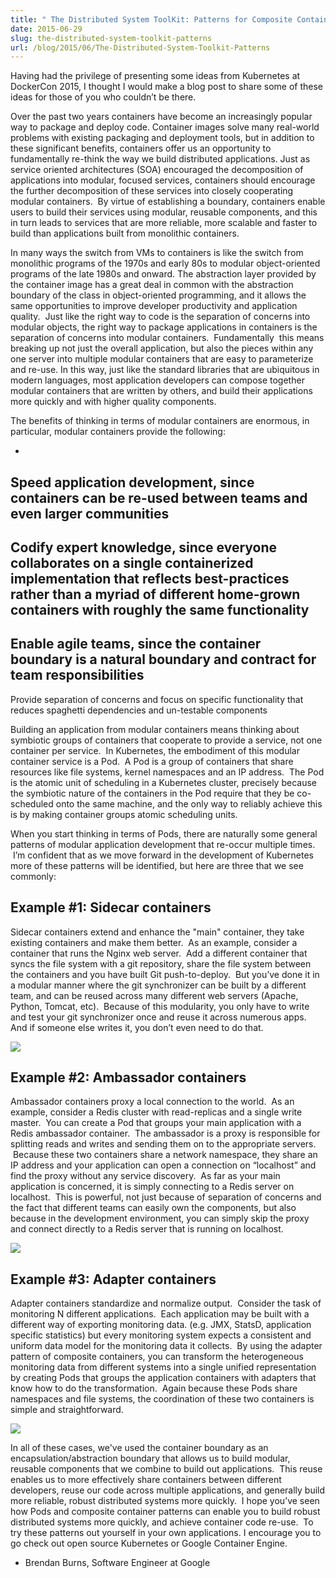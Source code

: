 ```yaml
---
title: " The Distributed System ToolKit: Patterns for Composite Containers "
date: 2015-06-29
slug: the-distributed-system-toolkit-patterns
url: /blog/2015/06/The-Distributed-System-Toolkit-Patterns
---
```

Having had the privilege of presenting some ideas from Kubernetes at DockerCon 2015, I thought I would make a blog post to share some of these ideas for those of you who couldn’t be there.  

Over the past two years containers have become an increasingly popular way to package and deploy code. Container images solve many real-world problems with existing packaging and deployment tools, but in addition to these significant benefits, containers offer us an opportunity to fundamentally re-think the way we build distributed applications. Just as service oriented architectures (SOA) encouraged the decomposition of applications into modular, focused services, containers should encourage the further decomposition of these services into closely cooperating modular containers. &nbsp;By virtue of establishing a boundary, containers enable users to build their services using modular, reusable components, and this in turn leads to services that are more reliable, more scalable and faster to build than applications built from monolithic containers.  

In many ways the switch from VMs to containers is like the switch from monolithic programs of the 1970s and early 80s to modular object-oriented programs of the late 1980s and onward. The abstraction layer provided by the container image has a great deal in common with the abstraction boundary of the class in object-oriented programming, and it allows the same opportunities to improve developer productivity and application quality. &nbsp;Just like the right way to code is the separation of concerns into modular objects, the right way to package applications in containers is the separation of concerns into modular containers. &nbsp;Fundamentally &nbsp;this means breaking up not just the overall application, but also the pieces within any one server into multiple modular containers that are easy to parameterize and re-use. In this way, just like the standard libraries that are ubiquitous in modern languages, most application developers can compose together modular containers that are written by others, and build their applications more quickly and with higher quality components.  

The benefits of thinking in terms of modular containers are enormous, in particular, modular containers provide the following:

-
Speed application development, since containers can be re-used between teams and even larger communities
-
Codify expert knowledge, since everyone collaborates on a single containerized implementation that reflects best-practices rather than a myriad of different home-grown containers with roughly the same functionality
-
Enable agile teams, since the container boundary is a natural boundary and contract for team responsibilities
-
Provide separation of concerns and focus on specific functionality that reduces spaghetti dependencies and un-testable components

Building an application from modular containers means thinking about symbiotic groups of containers that cooperate to provide a service, not one container per service. &nbsp;In Kubernetes, the embodiment of this modular container service is a Pod. &nbsp;A Pod is a group of containers that share resources like file systems, kernel namespaces and an IP address. &nbsp;The Pod is the atomic unit of scheduling in a Kubernetes cluster, precisely because the symbiotic nature of the containers in the Pod require that they be co-scheduled onto the same machine, and the only way to reliably achieve this is by making container groups atomic scheduling units.  


When you start thinking in terms of Pods, there are naturally some general patterns of modular application development that re-occur multiple times. &nbsp;I’m confident that as we move forward in the development of Kubernetes more of these patterns will be identified, but here are three that we see commonly:

## Example #1: Sidecar containers

Sidecar containers extend and enhance the "main" container, they take existing containers and make them better. &nbsp;As an example, consider a container that runs the Nginx web server. &nbsp;Add a different container that syncs the file system with a git repository, share the file system between the containers and you have built Git push-to-deploy. &nbsp;But you’ve done it in a modular manner where the git synchronizer can be built by a different team, and can be reused across many different web servers (Apache, Python, Tomcat, etc). &nbsp;Because of this modularity, you only have to write and test your git synchronizer once and reuse it across numerous apps. And if someone else writes it, you don’t even need to do that.

[![](https://3.bp.blogspot.com/-IVsNKDqS0jE/WRnPX21pxEI/AAAAAAAABJg/lAj3NIFwhPwvJYrmCdVbq1bqNq3E4AkhwCLcB/s400/Example%2B%25231-%2BSidecar%2Bcontainers%2B.png)](https://3.bp.blogspot.com/-IVsNKDqS0jE/WRnPX21pxEI/AAAAAAAABJg/lAj3NIFwhPwvJYrmCdVbq1bqNq3E4AkhwCLcB/s1600/Example%2B%25231-%2BSidecar%2Bcontainers%2B.png)

## Example #2: Ambassador containers

Ambassador containers proxy a local connection to the world. &nbsp;As an example, consider a Redis cluster with read-replicas and a single write master. &nbsp;You can create a Pod that groups your main application with a Redis ambassador container. &nbsp;The ambassador is a proxy is responsible for splitting reads and writes and sending them on to the appropriate servers. &nbsp;Because these two containers share a network namespace, they share an IP address and your application can open a connection on “localhost” and find the proxy without any service discovery. &nbsp;As far as your main application is concerned, it is simply connecting to a Redis server on localhost. &nbsp;This is powerful, not just because of separation of concerns and the fact that different teams can easily own the components, but also because in the development environment, you can simply skip the proxy and connect directly to a Redis server that is running on localhost.

[![](https://4.bp.blogspot.com/-yEmqGZ86mNQ/WRnPYG1m3jI/AAAAAAAABJo/94DlN54LA-oTsORjEBHfHS_UQTIbNPvcgCEw/s400/Example%2B%25232-%2BAmbassador%2Bcontainers.png)](https://4.bp.blogspot.com/-yEmqGZ86mNQ/WRnPYG1m3jI/AAAAAAAABJo/94DlN54LA-oTsORjEBHfHS_UQTIbNPvcgCEw/s1600/Example%2B%25232-%2BAmbassador%2Bcontainers.png)

## Example #3: Adapter containers

Adapter containers standardize and normalize output. &nbsp;Consider the task of monitoring N different applications. &nbsp;Each application may be built with a different way of exporting monitoring data. (e.g. JMX, StatsD, application specific statistics) but every monitoring system expects a consistent and uniform data model for the monitoring data it collects. &nbsp;By using the adapter pattern of composite containers, you can transform the heterogeneous monitoring data from different systems into a single unified representation by creating Pods that groups the application containers with adapters that know how to do the transformation. &nbsp;Again because these Pods share namespaces and file systems, the coordination of these two containers is simple and straightforward.

[![](https://4.bp.blogspot.com/-4rfSCMwvSwo/WRnPYLLQZqI/AAAAAAAABJk/c29uQgM2lSMHaUL013scJo_z4O8w38mJgCEw/s400/Example%2B%25233-%2BAdapter%2Bcontainers%2B.png)](https://4.bp.blogspot.com/-4rfSCMwvSwo/WRnPYLLQZqI/AAAAAAAABJk/c29uQgM2lSMHaUL013scJo_z4O8w38mJgCEw/s1600/Example%2B%25233-%2BAdapter%2Bcontainers%2B.png)


In all of these cases, we've used the container boundary as an encapsulation/abstraction boundary that allows us to build modular, reusable components that we combine to build out applications. &nbsp;This reuse enables us to more effectively share containers between different developers, reuse our code across multiple applications, and generally build more reliable, robust distributed systems more quickly. &nbsp;I hope you’ve seen how Pods and composite container patterns can enable you to build robust distributed systems more quickly, and achieve container code re-use. &nbsp;To try these patterns out yourself in your own applications. I encourage you to go check out open source Kubernetes or Google Container Engine.  

 - Brendan Burns, Software Engineer at Google
